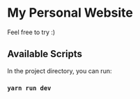 # My Personal Website

Feel free to try :)

## Available Scripts

In the project directory, you can run:

### `yarn run dev`

